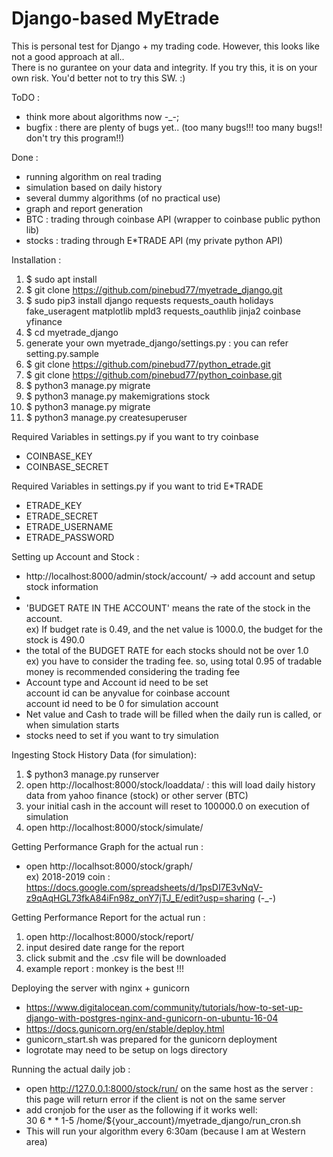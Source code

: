 Django-based MyEtrade
=====================

This is personal test for Django + my trading code. However, this looks like not a good approach at all..<br>
There is no gurantee on your data and integrity. If you try this, it is on your own risk. You'd better not to try this SW. :)

ToDO :
* think more about algorithms now -_-;
* bugfix : there are plenty of bugs yet.. (too many bugs!!! too many bugs!! don't try this program!!)

Done :
* running algorithm on real trading
* simulation based on daily history
* several dummy algorithms (of no practical use)
* graph and report generation
* BTC : trading through coinbase API (wrapper to coinbase public python lib)
* stocks : trading through E*TRADE API (my private python API)

Installation :
1. $ sudo apt install
1. $ git clone https://github.com/pinebud77/myetrade_django.git
1. $ sudo pip3 install django requests requests_oauth holidays fake_useragent matplotlib mpld3 requests_oauthlib jinja2 coinbase yfinance
1. $ cd myetrade_django
1. generate your own myetrade_django/settings.py : you can refer setting.py.sample
1. $ git clone https://github.com/pinebud77/python_etrade.git
1. $ git clone https://github.com/pinebud77/python_coinbase.git
1. $ python3 manage.py migrate
1. $ python3 manage.py makemigrations stock
1. $ python3 manage.py migrate
1. $ python3 manage.py createsuperuser

Required Variables in settings.py if you want to try coinbase
* COINBASE_KEY
* COINBASE_SECRET

Required Variables in settings.py if you want to trid E*TRADE
* ETRADE_KEY
* ETRADE_SECRET
* ETRADE_USERNAME
* ETRADE_PASSWORD

Setting up Account and Stock :
* http://localhost:8000/admin/stock/account/ -> add account and setup stock information
* 
* 'BUDGET RATE IN THE ACCOUNT' means the rate of the stock in the account.<br>
ex) If budget rate is 0.49, and the net value is 1000.0, the budget for the stock is 490.0
* the total of the BUDGET RATE for each stocks should not be over 1.0 <br>
ex) you have to consider the trading fee. so, using total 0.95 of tradable money is recommended considering the trading fee
* Account type and Account id need to be set <br>
account id can be anyvalue for coinbase account <br>
account id need to be 0 for simulation account
* Net value and Cash to trade will be filled when the daily run is called, or when simulation starts
* stocks need to set if you want to try simulation

Ingesting Stock History Data (for simulation):
1. $ python3 manage.py runserver
1. open http://localhost:8000/stock/loaddata/ : this will load daily history data from yahoo finance (stock) or other server (BTC)
1. your initial cash in the account will reset to 100000.0 on execution of simulation
1. open http://localhost:8000/stock/simulate/

Getting Performance Graph for the actual run :
* open http://localhsot:8000/stock/graph/ <br>
ex) 2018-2019 coin : https://docs.google.com/spreadsheets/d/1psDI7E3vNqV-z9qAqHGL73fkA84iFn98z_onY7jTJ_E/edit?usp=sharing (-\_-)

Getting Performance Report for the actual run :
1. open http://localhost:8000/stock/report/
1. input desired date range for the report
1. click submit and the .csv file will be downloaded
1. example report : monkey is the best !!!<br>

Deploying the server with nginx + gunicorn
* https://www.digitalocean.com/community/tutorials/how-to-set-up-django-with-postgres-nginx-and-gunicorn-on-ubuntu-16-04
* https://docs.gunicorn.org/en/stable/deploy.html
* gunicorn_start.sh was prepared for the gunicorn deployment
* logrotate may need to be setup on logs directory

Running the actual daily job :
* open http://127.0.0.1:8000/stock/run/ on the same host as the server : this page will return error if the client is not on the same server
* add cronjob for the user as the following if it works well:<br>
30 6 * * 1-5 /home/${your_account}/myetrade_django/run_cron.sh
* This will run your algorithm every 6:30am (because I am at Western area)

